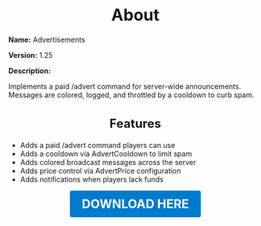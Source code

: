 <h1 style="text-align:center; font-size:2rem; font-weight:bold;">About</h1>

**Name:**
Advertisements

**Version:**
1.25

**Description:**

Implements a paid /advert command for server-wide announcements. Messages are colored, logged, and throttled by a cooldown to curb spam.

<h2 style="text-align:center; font-size:1.5rem; font-weight:bold;">Features</h2>

- Adds a paid /advert command players can use
- Adds a cooldown via AdvertCooldown to limit spam
- Adds colored broadcast messages across the server
- Adds price control via AdvertPrice configuration
- Adds notifications when players lack funds





<p align="center"><a href="https://github.com/LiliaFramework/Modules/raw/refs/heads/gh-pages/advert.zip" style="display:inline-block;padding:12px 24px;font-size:1.5rem;font-weight:bold;text-decoration:none;color:#fff;background-color:var(--md-primary-fg-color,#007acc);border-radius:4px;">DOWNLOAD HERE</a></p>